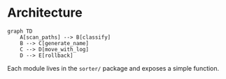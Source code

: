 # Architecture

```mermaid
graph TD
    A[scan_paths] --> B[classify]
    B --> C[generate_name]
    C --> D[move_with_log]
    D --> E[rollback]
```

Each module lives in the `sorter/` package and exposes a simple function.

